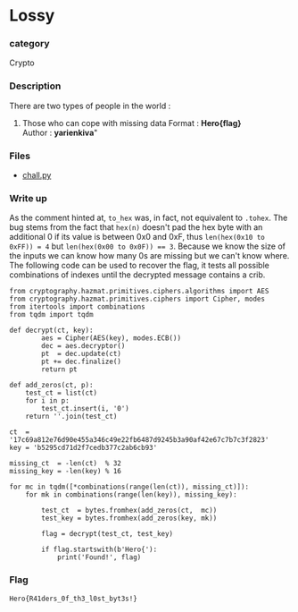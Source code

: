# Lossy

### category

Crypto

### Description

There are two types of people in the world :
1) Those who can cope with missing data
Format : **Hero{flag}**<br>
Author : **yarienkiva**"

### Files

- [chall.py](chall.py)

### Write up

As the comment hinted at, `to_hex` was, in fact, not equivalent to `.tohex`.
The bug stems from the fact that `hex(n)` doesn't pad the hex byte with an additional 0 if its value is between 0x0 and 0xF, thus `len(hex(0x10 to 0xFF)) = 4` but `len(hex(0x00 to 0x0F)) == 3`.
Because we know the size of the inputs we can know how many 0s are missing but we can't know where.
The following code can be used to recover the flag, it tests all possible combinations of indexes until the decrypted message contains a crib.

```
from cryptography.hazmat.primitives.ciphers.algorithms import AES
from cryptography.hazmat.primitives.ciphers import Cipher, modes
from itertools import combinations
from tqdm import tqdm

def decrypt(ct, key):
        aes = Cipher(AES(key), modes.ECB())
        dec = aes.decryptor()
        pt  = dec.update(ct)
        pt += dec.finalize()
        return pt

def add_zeros(ct, p):
	test_ct = list(ct)
	for i in p:
		test_ct.insert(i, '0')
	return ''.join(test_ct)

ct  = '17c69a812e76d90e455a346c49e22fb6487d9245b3a90af42e67c7b7c3f2823'
key = 'b5295cd71d2f7cedb377c2ab6cb93'

missing_ct  = -len(ct)  % 32 
missing_key = -len(key) % 16

for mc in tqdm([*combinations(range(len(ct)), missing_ct)]):
	for mk in combinations(range(len(key)), missing_key):
		
		test_ct  = bytes.fromhex(add_zeros(ct,  mc))
		test_key = bytes.fromhex(add_zeros(key, mk))

		flag = decrypt(test_ct, test_key)

		if flag.startswith(b'Hero{'):
			print('Found!', flag)
```

### Flag

```
Hero{R41ders_0f_th3_l0st_byt3s!}
```
